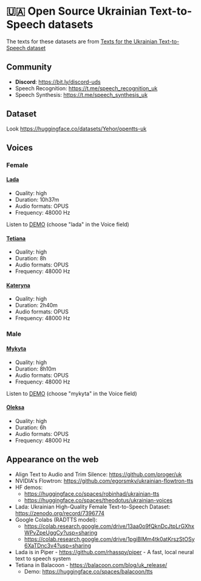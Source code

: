 # 🇺🇦 Open Source Ukrainian Text-to-Speech datasets

The texts for these datasets are from [Texts for the Ukrainian Text-to-Speech dataset](https://github.com/egorsmkv/uk-tts-dataset-text)

## Community

- **Discord**: https://bit.ly/discord-uds
- Speech Recognition: https://t.me/speech_recognition_uk
- Speech Synthesis: https://t.me/speech_synthesis_uk

## Dataset

Look https://huggingface.co/datasets/Yehor/opentts-uk

## Voices

### Female

#### [Lada](https://github.com/egorsmkv/ukrainian-tts-datasets/tree/master/lada)

- Quality: high
- Duration: 10h37m
- Audio formats: OPUS
- Frequency: 48000 Hz

Listen to [DEMO](https://huggingface.co/spaces/theodotus/ukrainian-voices) (choose "lada" in the Voice field)

#### [Tetiana](https://github.com/egorsmkv/ukrainian-tts-datasets/tree/master/tetiana)

- Quality: high
- Duration: 8h
- Audio formats: OPUS
- Frequency: 48000 Hz

#### [Kateryna](https://github.com/egorsmkv/ukrainian-tts-datasets/tree/master/kateryna)

- Quality: high
- Duration: 2h40m
- Audio formats: OPUS
- Frequency: 48000 Hz

### Male

#### [Mykyta](https://github.com/egorsmkv/ukrainian-tts-datasets/tree/master/mykyta)

- Quality: high
- Duration: 8h10m
- Audio formats: OPUS
- Frequency: 48000 Hz

Listen to [DEMO](https://huggingface.co/spaces/theodotus/ukrainian-voices) (choose "mykyta" in the Voice field)

#### [Oleksa](https://github.com/egorsmkv/ukrainian-tts-datasets/tree/master/oleksa)

- Quality: high
- Duration: 6h
- Audio formats: OPUS
- Frequency: 48000 Hz

## Appearance on the web

- Align Text to Audio and Trim Silence: https://github.com/proger/uk
- NVIDIA's Flowtron: https://github.com/egorsmkv/ukrainian-flowtron-tts
- HF demos:
  - https://huggingface.co/spaces/robinhad/ukrainian-tts
  - https://huggingface.co/spaces/theodotus/ukrainian-voices
- Lada: Ukrainian High-Quality Female Text-to-Speech Dataset: https://zenodo.org/record/7396774 
- Google Colabs (RADTTS model):
  - https://colab.research.google.com/drive/13aa0o9fQknDcJtpLrGXhxWPvZpeUggCy?usp=sharing
  - https://colab.research.google.com/drive/1pgiBlMm4tk0atKrszStOSy6XaTDnc3v4?usp=sharing
 - Lada is in Piper - https://github.com/rhasspy/piper - A fast, local neural text to speech system
- Tetiana in Balacoon - https://balacoon.com/blog/uk_release/
  - Demo: https://huggingface.co/spaces/balacoon/tts
